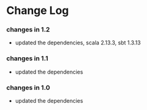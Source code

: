 Change Log
==========

### changes in 1.2

* updated the dependencies, scala 2.13.3, sbt 1.3.13

### changes in 1.1

* updated the dependencies

### changes in 1.0

* updated the dependencies